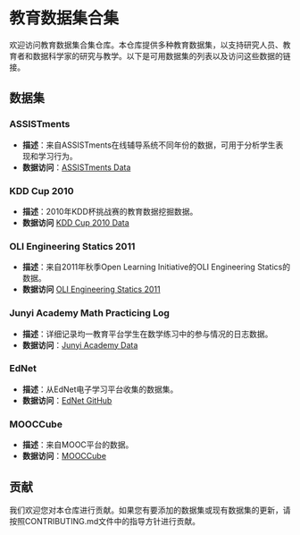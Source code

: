# 教育数据集合集

欢迎访问教育数据集合集仓库。本仓库提供多种教育数据集，以支持研究人员、教育者和数据科学家的研究与教学。以下是可用数据集的列表以及访问这些数据的链接。

## 数据集

### ASSISTments

- **描述**：来自ASSISTments在线辅导系统不同年份的数据，可用于分析学生表现和学习行为。
- **数据访问**：[ASSISTments Data](https://sites.google.com/site/assistmentsdata/)

### KDD Cup 2010

- **描述**：2010年KDD杯挑战赛的教育数据挖掘数据。
- **数据访问** [KDD Cup 2010 Data](https://pslcdatashop.web.cmu.edu/KDDCup/downloads.jsp)

### OLI Engineering Statics 2011

- **描述**：来自2011年秋季Open Learning Initiative的OLI Engineering Statics的数据。
- **数据访问** [OLI Engineering Statics 2011](https://pslcdatashop.web.cmu.edu/DatasetInfo?datasetId=507)

### Junyi Academy Math Practicing Log

- **描述**：详细记录均一教育平台学生在数学练习中的参与情况的日志数据。
- **数据访问**：[Junyi Academy Data](https://pslcdatashop.web.cmu.edu/DatasetInfo?datasetId=1198)

### EdNet

- **描述**：从EdNet电子学习平台收集的数据集。
- **数据访问**：[EdNet GitHub](https://github.com/riiid/ednet)

### MOOCCube

- **描述**：来自MOOC平台的数据。
- **数据访问**：[MOOCCube](http://moocdata.cn/data/MOOCCube)

## 贡献

我们欢迎您对本仓库进行贡献。如果您有要添加的数据集或现有数据集的更新，请按照CONTRIBUTING.md文件中的指导方针进行贡献。




